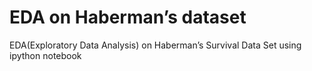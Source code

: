 # EDA on Haberman’s dataset
EDA(Exploratory Data Analysis) on Haberman’s Survival Data Set using ipython notebook
